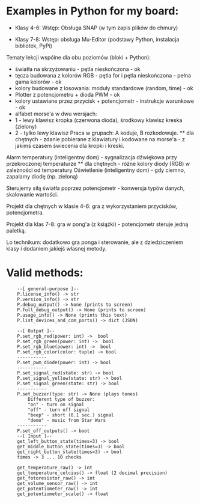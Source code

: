 # Examples in Python for my board:

- Klasy 4-6: Wstęp: Obsługa SNAP (w tym zapis plików do chmury)

- Klasy 7-8: Wstęp: obsługa Mu-Editor (podstawy Python, instalacja bibliotek, PyPi)

Tematy lekcji wspólne dla obu poziomów (bloki + Python):
* światła na skrzyżowaniu - pętla nieskończona - ok
* tęcza budowana z kolorów RGB - pętla for i pętla nieskończona - pełna gama kolorów - ok
* kolory budowane z losowania: moduły standardowe (random, time) - ok
* Plotter z potencjometru + dioda PWM - ok
* kolory ustawiane przez przycisk + potencjometr - instrukcje warunkowe - ok
* alfabet morse'a w dwu wersjach:
* 1 - lewy klawisz kropka (czerwona dioda), środkowy klawisz kreska (zielony)
* 2 - tylko lewy klawisz
Praca w grupach: A koduje, B rozkodowuje.
** dla chętnych - zdanie pobierane z klawiatury i kodowane na morse'a - z jakimś czasem świecenia dla kropki i kreski.

Alarm temperatury (inteligentny dom) - sygnalizacja dźwiękowa przy przekroczonej temperaturze
** dla chętnych - różne kolory diody (RGB) w zależności od temperatury
Oświetlenie (inteligentny dom) - gdy ciemno, zapalamy diodę (np. zieloną)

Sterujemy siłą światła poprzez potencjometr - konwersja typów danych, skalowanie wartości.

Projekt dla chętnych w klasie 4-6: gra z wykorzystaniem przycisków, potencjometra.

Projekt dla klas 7-8: gra w pong'a (z książki) - potencjometr steruje jedną paletką.

Lo technikum: dodatkowo gra ponga i sterowanie, ale z dziedziczeniem klasy i dodaniem jakiejś własnej metody.


# Valid methods:

```
    --[ general-purpose ]--
    P.license_info() -> str
    P.version_info() -> str
    P.debug_output() -> None (prints to screen)
    P.full_debug_output() -> None (prints to screen)
    P.usage_info() -> None (prints this text)
    P.list_devices_and_com_ports() -> dict (JSON)

    --[ Output ]--
    P.set_rgb_red(power: int) ->  bool
    P.set_rgb_green(power: int) ->  bool
    P.set_rgb_blue(power: int) ->  bool
    P.set_rgb_color(color: tuple) -> bool
    -----------
    P.set_pwm_diode(power: int) -> bool
    -----------
    P.set_signal_red(state: str) -> bool
    P.set_signal_yellow(state: str) -> bool
    P.set_signal_green(state: str) -> bool
    -----------
    P.set_buzzer(type: str) -> None (plays tones)
        Different type of buzzer:
        "on" - turn on signal
        "off" - turn off signal
        "beep" - short (0.1 sec.) signal
        "demo" - music from Star Wars
    -----------
    P.set_off_outputs() -> boot
    --[ Input ]--
    get_left_button_state(times=3) -> bool
    get_middle_button_state(times=3) -> bool
    get_right_button_state(times=3) -> bool
    times -> 3 ... 10 checks

    get_temperature_raw() -> int
    get_temperature_celcius() -> float (2 decimal precision)
    get_fotoresistor_raw() -> int
    get_volume_sensor_raw() -> int
    get_potentiometer_raw() -> int
    get_potentiometer_scale() -> float
```
